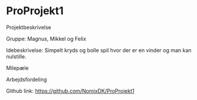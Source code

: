 # ProProjekt1

Projektbeskrivelse

Gruppe: Magnus, Mikkel og Felix

Idebeskrivelse: Simpelt kryds og bolle spil hvor der er en vinder og man kan nulstille.


Milepæle


Arbejdsfordeling 



Github link:
https://github.com/NomixDK/ProProjekt1
